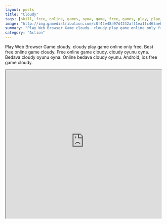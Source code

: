 ```yaml
---
layout: posts
title: "Cloudy"
tags: [skill, free, online, games, oyna, game, free, games, play, play, games]
image: "http://img.gamedistribution.com/c8f42e48a97d4242aff1ea1fc465ae0f.jpg"
summary: "Play Web Browser Game cloudy. cloudy play game online only free. Best free online game cloudy. Free online game cloudy. cloudy oyunu oyna. Bedava cloudy oyunu oyna. Online bedava cloudy oyunu. Android, ios free game cloudy."
category: "Action"
---
```


Play Web Browser Game cloudy. cloudy play game online only free. Best free online game cloudy. Free online game cloudy. cloudy oyunu oyna. Bedava cloudy oyunu oyna. Online bedava cloudy oyunu. Android, ios free game cloudy.

<iframe width="100%" height="480px;" src="http://flash.gamedistribution.com?game=c8f42e48a97d4242aff1ea1fc465ae0f"></iframe>